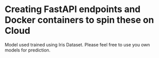 
# Creating FastAPI endpoints and Docker containers to spin these on Cloud

Model used trained using Iris Dataset. Please feel free to use you own models for prediction.
